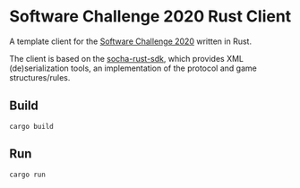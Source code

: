 # Software Challenge 2020 Rust Client
A template client for the [Software Challenge 2020](https://www.software-challenge.de) written in Rust.

The client is based on the [socha-rust-sdk](https://github.com/fwcd/socha-rust-sdk), which provides XML (de)serialization tools, an implementation of the protocol and game structures/rules.

## Build
`cargo build`

## Run
`cargo run`
